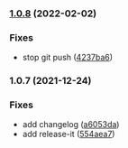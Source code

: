 ### [1.0.8](https://github.com/syfrapp/sdk/compare/1.0.7...1.0.8) (2022-02-02)


### Fixes

* stop git push ([4237ba6](https://github.com/syfrapp/sdk/commit/4237ba6654c5e3246fcfdfdb76767783087fe2f2))

### 1.0.7 (2021-12-24)


### Fixes

* add changelog ([a6053da](https://github.com/syfrapp/sdk/commit/a6053da6b7aca450c9396d93131be9e2d2d7c466))
* add release-it ([554aea7](https://github.com/syfrapp/sdk/commit/554aea7f528910a37c126ca363ddd3b00eef11cb))

